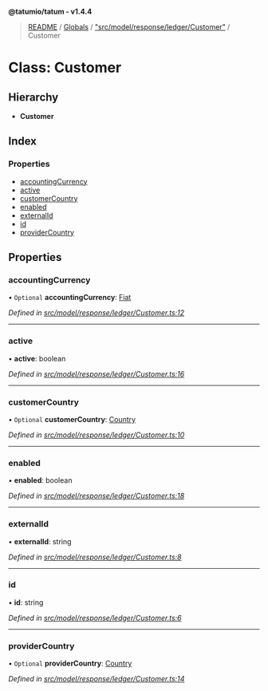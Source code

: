 **@tatumio/tatum - v1.4.4**

> [README](../README.md) / [Globals](../globals.md) / ["src/model/response/ledger/Customer"](../modules/_src_model_response_ledger_customer_.md) / Customer

# Class: Customer

## Hierarchy

* **Customer**

## Index

### Properties

* [accountingCurrency](_src_model_response_ledger_customer_.customer.md#accountingcurrency)
* [active](_src_model_response_ledger_customer_.customer.md#active)
* [customerCountry](_src_model_response_ledger_customer_.customer.md#customercountry)
* [enabled](_src_model_response_ledger_customer_.customer.md#enabled)
* [externalId](_src_model_response_ledger_customer_.customer.md#externalid)
* [id](_src_model_response_ledger_customer_.customer.md#id)
* [providerCountry](_src_model_response_ledger_customer_.customer.md#providercountry)

## Properties

### accountingCurrency

• `Optional` **accountingCurrency**: [Fiat](../enums/_src_model_response_ledger_fiat_.fiat.md)

*Defined in [src/model/response/ledger/Customer.ts:12](https://github.com/tatumio/tatum-js/blob/c5d1e16/src/model/response/ledger/Customer.ts#L12)*

___

### active

•  **active**: boolean

*Defined in [src/model/response/ledger/Customer.ts:16](https://github.com/tatumio/tatum-js/blob/c5d1e16/src/model/response/ledger/Customer.ts#L16)*

___

### customerCountry

• `Optional` **customerCountry**: [Country](../enums/_src_model_request_country_.country.md)

*Defined in [src/model/response/ledger/Customer.ts:10](https://github.com/tatumio/tatum-js/blob/c5d1e16/src/model/response/ledger/Customer.ts#L10)*

___

### enabled

•  **enabled**: boolean

*Defined in [src/model/response/ledger/Customer.ts:18](https://github.com/tatumio/tatum-js/blob/c5d1e16/src/model/response/ledger/Customer.ts#L18)*

___

### externalId

•  **externalId**: string

*Defined in [src/model/response/ledger/Customer.ts:8](https://github.com/tatumio/tatum-js/blob/c5d1e16/src/model/response/ledger/Customer.ts#L8)*

___

### id

•  **id**: string

*Defined in [src/model/response/ledger/Customer.ts:6](https://github.com/tatumio/tatum-js/blob/c5d1e16/src/model/response/ledger/Customer.ts#L6)*

___

### providerCountry

• `Optional` **providerCountry**: [Country](../enums/_src_model_request_country_.country.md)

*Defined in [src/model/response/ledger/Customer.ts:14](https://github.com/tatumio/tatum-js/blob/c5d1e16/src/model/response/ledger/Customer.ts#L14)*
